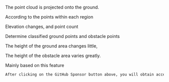  The point cloud is projected onto the ground.

According to the points within each region

Elevation changes, and point count

Determine classified ground points and obstacle points

The height of the ground area changes little,

The height of the obstacle area varies greatly.

Mainly based on this feature 

  ```python  
After clicking on the GitHub Sponsor button above, you will obtain access permissions to my private code repository ( https://github.com/slowlon/my_code_bar ) to view this blog code. By searching the code number of this blog, you can find the code you need, code number is: 2024020309574644061
  ```  
